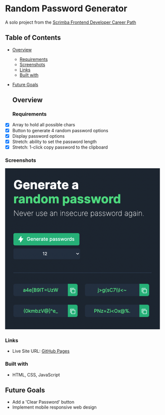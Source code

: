 # Random Password Generator

A solo project from the [Scrimba Frontend Developer Career Path](https://scrimba.com/learn/frontend)

## Table of Contents

- [Overview](#overview)
  - [Requirements](#requirements)
  - [Screenshots](#screenshots)
  - [Links](#links)
  - [Built with](#built-with)
- [Future Goals](#future-goals)

  ## Overview

  ### Requirements

- [x] Array to hold all possible chars
- [x] Button to generate 4 random password options
- [x] Display password options
- [x] Stretch: ability to set the password length
- [x] Stretch: 1-click copy password to the clipboard

### Screenshots

![Password Generator (desktop view)](./images/password-generator-desktop.png)

### Links

- Live Site URL: [GitHub Pages](https://xchristinawu.github.io/random-password-generator/)

### Built with

- HTML, CSS, JavaScript

## Future Goals
- Add a 'Clear Password' button
- Implement mobile responsive web design

